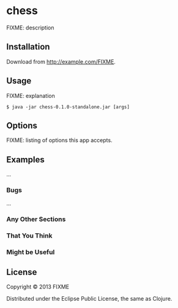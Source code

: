# chess

FIXME: description

## Installation

Download from http://example.com/FIXME.

## Usage

FIXME: explanation

    $ java -jar chess-0.1.0-standalone.jar [args]

## Options

FIXME: listing of options this app accepts.

## Examples

...

### Bugs

...

### Any Other Sections
### That You Think
### Might be Useful

## License

Copyright © 2013 FIXME

Distributed under the Eclipse Public License, the same as Clojure.
